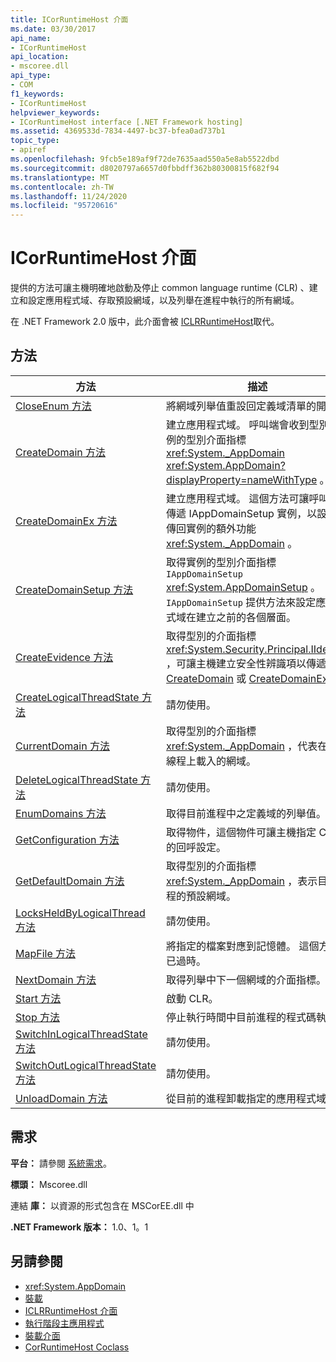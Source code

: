 ```yaml
---
title: ICorRuntimeHost 介面
ms.date: 03/30/2017
api_name:
- ICorRuntimeHost
api_location:
- mscoree.dll
api_type:
- COM
f1_keywords:
- ICorRuntimeHost
helpviewer_keywords:
- ICorRuntimeHost interface [.NET Framework hosting]
ms.assetid: 4369533d-7834-4497-bc37-bfea0ad737b1
topic_type:
- apiref
ms.openlocfilehash: 9fcb5e189af9f72de7635aad550a5e8ab5522dbd
ms.sourcegitcommit: d8020797a6657d0fbbdff362b80300815f682f94
ms.translationtype: MT
ms.contentlocale: zh-TW
ms.lasthandoff: 11/24/2020
ms.locfileid: "95720616"
---
```

# <a name="icorruntimehost-interface"></a>ICorRuntimeHost 介面

提供的方法可讓主機明確地啟動及停止 common language runtime (CLR) 、建立和設定應用程式域、存取預設網域，以及列舉在進程中執行的所有網域。  
  
 在 .NET Framework 2.0 版中，此介面會被 [ICLRRuntimeHost](iclrruntimehost-interface.md)取代。  
  
## <a name="methods"></a>方法  
  
|方法|描述|  
|------------|-----------------|  
|[CloseEnum 方法](icorruntimehost-closeenum-method.md)|將網域列舉值重設回定義域清單的開頭。|  
|[CreateDomain 方法](icorruntimehost-createdomain-method.md)|建立應用程式域。 呼叫端會收到型別實例的型別介面指標 <xref:System._AppDomain> <xref:System.AppDomain?displayProperty=nameWithType> 。|  
|[CreateDomainEx 方法](icorruntimehost-createdomainex-method.md)|建立應用程式域。 這個方法可讓呼叫端傳遞 IAppDomainSetup 實例，以設定所傳回實例的額外功能 <xref:System._AppDomain> 。|  
|[CreateDomainSetup 方法](icorruntimehost-createdomainsetup-method.md)|取得實例的型別介面指標 `IAppDomainSetup` <xref:System.AppDomainSetup> 。 `IAppDomainSetup` 提供方法來設定應用程式域在建立之前的各個層面。|  
|[CreateEvidence 方法](icorruntimehost-createevidence-method.md)|取得型別的介面指標 <xref:System.Security.Principal.IIdentity> ，可讓主機建立安全性辨識項以傳遞至 [CreateDomain](icorruntimehost-createdomain-method.md) 或 [CreateDomainEx](icorruntimehost-createdomainex-method.md)。|  
|[CreateLogicalThreadState 方法](icorruntimehost-createlogicalthreadstate-method.md)|請勿使用。|  
|[CurrentDomain 方法](icorruntimehost-currentdomain-method.md)|取得型別的介面指標 <xref:System._AppDomain> ，代表在目前線程上載入的網域。|  
|[DeleteLogicalThreadState 方法](icorruntimehost-deletelogicalthreadstate-method.md)|請勿使用。|  
|[EnumDomains 方法](icorruntimehost-enumdomains-method.md)|取得目前進程中之定義域的列舉值。|  
|[GetConfiguration 方法](icorruntimehost-getconfiguration-method.md)|取得物件，這個物件可讓主機指定 CLR 的回呼設定。|  
|[GetDefaultDomain 方法](icorruntimehost-getdefaultdomain-method.md)|取得型別的介面指標 <xref:System._AppDomain> ，表示目前進程的預設網域。|  
|[LocksHeldByLogicalThread 方法](icorruntimehost-locksheldbylogicalthread-method.md)|請勿使用。|  
|[MapFile 方法](icorruntimehost-mapfile-method.md)|將指定的檔案對應到記憶體。 這個方法已過時。|  
|[NextDomain 方法](icorruntimehost-nextdomain-method.md)|取得列舉中下一個網域的介面指標。|  
|[Start 方法](icorruntimehost-start-method.md)|啟動 CLR。|  
|[Stop 方法](icorruntimehost-stop-method.md)|停止執行時間中目前進程的程式碼執行。|  
|[SwitchInLogicalThreadState 方法](icorruntimehost-switchinlogicalthreadstate-method.md)|請勿使用。|  
|[SwitchOutLogicalThreadState 方法](icorruntimehost-switchoutlogicalthreadstate-method.md)|請勿使用。|  
|[UnloadDomain 方法](icorruntimehost-unloaddomain-method.md)|從目前的進程卸載指定的應用程式域。|  
  
## <a name="requirements"></a>需求  

 **平台：** 請參閱 [系統需求](../../get-started/system-requirements.md)。  
  
 **標頭：** Mscoree.dll  
  
 連結 **庫：** 以資源的形式包含在 MSCorEE.dll 中  
  
 **.NET Framework 版本：** 1.0、1。1  
  
## <a name="see-also"></a>另請參閱

- <xref:System.AppDomain>
- [裝載](index.md)
- [ICLRRuntimeHost 介面](iclrruntimehost-interface.md)
- [執行階段主應用程式](/previous-versions/dotnet/netframework-4.0/a51xd4ze(v=vs.100))
- [裝載介面](hosting-interfaces.md)
- [CorRuntimeHost Coclass](corruntimehost-coclass.md)
